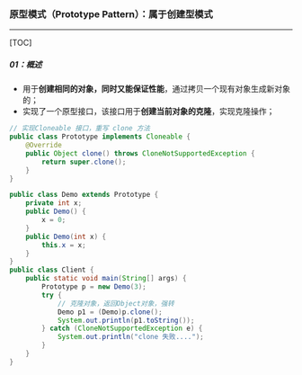 ### 原型模式（Prototype Pattern）：属于创建型模式

------

[TOC]

##### 01：概述

- 用于**创建相同的对象，同时又能保证性能**，通过拷贝一个现有对象生成新对象的；
- 实现了一个原型接口，该接口用于**创建当前对象的克隆**，实现克隆操作；

```java
// 实现Cloneable 接口，重写 clone 方法
public class Prototype implements Cloneable {
    @Override
    public Object clone() throws CloneNotSupportedException {
        return super.clone();
    }
}

public class Demo extends Prototype {
    private int x;
    public Demo() {
        x = 0;
    }
    public Demo(int x) {
        this.x = x;
    }
}
public class Client {
    public static void main(String[] args) {
        Prototype p = new Demo(3);
        try { 
            // 克隆对象，返回Object对象，强转
            Demo p1 = (Demo)p.clone();
            System.out.println(p1.toString());
        } catch (CloneNotSupportedException e) {
            System.out.println("clone 失败....");
        }
    }
}
```